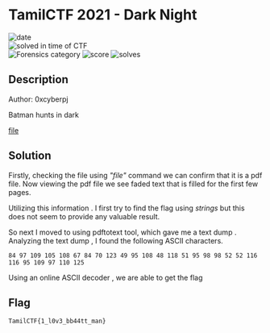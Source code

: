 # TamilCTF 2021 - Dark Night

![date](https://img.shields.io/badge/date-28.09.2021-brightgreen.svg)  
![solved in time of CTF](https://img.shields.io/badge/solved-in%20time%20of%20CTF-brightgreen.svg)  
![Forensics category](https://img.shields.io/badge/category-forensics-lightgrey.svg)
![score](https://img.shields.io/badge/score-50-blue.svg)
![solves](https://img.shields.io/badge/solves-118-brightgreen.svg)

## Description
Author: 0xcyberpj

Batman hunts in dark

[file]()

## Solution

Firstly, checking the file using *"file"* command we can confirm that it is a pdf file. Now viewing the pdf file we see faded text that is filled for the first few pages. 

Utilizing this information . I first try to find the flag using *strings* but this does not seem to provide any valuable result.

So next I moved to using pdftotext tool, which gave me a text dump . Analyzing the text dump , I found the following ASCII characters.

```84 97 109 105 108 67 84 70 123 49 95 108 48 118 51 95 98 98 52 52 116 116 95 109 97 110 125 ```

Using an online ASCII decoder , we are able to get the flag
  
## Flag
  

``` TamilCTF{1_l0v3_bb44tt_man} ```
